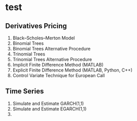 # test
## Derivatives Pricing
  1. Black–Scholes–Merton Model
  2. Binomial Trees
  3. Binomial Trees Alternative Procedure
  4. Trinomial Trees
  5. Trinomial Trees Alternative Procedure
  6. Implicit Finite Difference Method (MATLAB)
  7. Explicit Finite Difference Method (MATLAB, Python, C++)
  8. Control Variate Technique for European Call

## Time Series
  1. Simulate and Estimate GARCH(1,1)
  2. Simulate and Estimate EGARCH(1,1)
  3. 
     
